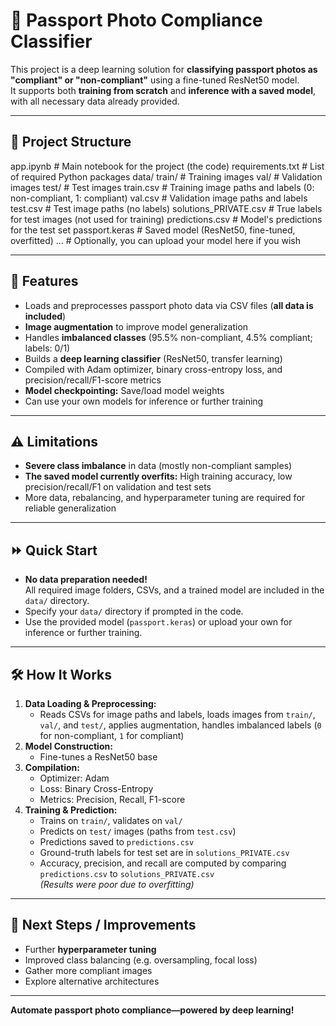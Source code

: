 # 🛂 Passport Photo Compliance Classifier

This project is a deep learning solution for **classifying passport photos as "compliant" or "non-compliant"** using a fine-tuned ResNet50 model.  
It supports both **training from scratch** and **inference with a saved model**, with all necessary data already provided.

---

## 📂 Project Structure
app.ipynb # Main notebook for the project (the code)
requirements.txt # List of required Python packages
data/
train/ # Training images
val/ # Validation images
test/ # Test images
train.csv # Training image paths and labels (0: non-compliant, 1: compliant)
val.csv # Validation image paths and labels
test.csv # Test image paths (no labels)
solutions_PRIVATE.csv # True labels for test images (not used for training)
predictions.csv # Model's predictions for the test set
passport.keras # Saved model (ResNet50, fine-tuned, overfitted)
... # Optionally, you can upload your model here if you wish


---

## 🚀 Features

- Loads and preprocesses passport photo data via CSV files (**all data is included**)
- **Image augmentation** to improve model generalization
- Handles **imbalanced classes** (95.5% non-compliant, 4.5% compliant; labels: 0/1)
- Builds a **deep learning classifier** (ResNet50, transfer learning)
- Compiled with Adam optimizer, binary cross-entropy loss, and precision/recall/F1-score metrics
- **Model checkpointing:** Save/load model weights
- Can use your own models for inference or further training

---

## ⚠️ Limitations

- **Severe class imbalance** in data (mostly non-compliant samples)
- **The saved model currently overfits:** High training accuracy, low precision/recall/F1 on validation and test sets  
- More data, rebalancing, and hyperparameter tuning are required for reliable generalization

---

## ⏩ Quick Start

- **No data preparation needed!**  
  All required image folders, CSVs, and a trained model are included in the `data/` directory.
- Specify your `data/` directory if prompted in the code.
- Use the provided model (`passport.keras`) or upload your own for inference or further training.

---

## 🛠️ How It Works

1. **Data Loading & Preprocessing:**  
   - Reads CSVs for image paths and labels, loads images from `train/`, `val/`, and `test/`, applies augmentation, handles imbalanced labels (`0` for non-compliant, `1` for compliant)
2. **Model Construction:**  
   - Fine-tunes a ResNet50 base
3. **Compilation:**  
   - Optimizer: Adam  
   - Loss: Binary Cross-Entropy  
   - Metrics: Precision, Recall, F1-score
4. **Training & Prediction:**  
   - Trains on `train/`, validates on `val/`
   - Predicts on `test/` images (paths from `test.csv`)
   - Predictions saved to `predictions.csv`
   - Ground-truth labels for test set are in `solutions_PRIVATE.csv`
   - Accuracy, precision, and recall are computed by comparing `predictions.csv` to `solutions_PRIVATE.csv`  
     *(Results were poor due to overfitting)*

---

## 📝 Next Steps / Improvements

- Further **hyperparameter tuning**
- Improved class balancing (e.g. oversampling, focal loss)
- Gather more compliant images
- Explore alternative architectures

---
**Automate passport photo compliance—powered by deep learning!**
